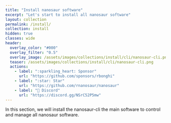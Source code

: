 ```yaml
---
title: "Install nanosaur software"
excerpt: "Let's start to install all nanosaur software"
layout: collection
permalink: /install/
collection: install
hidden: true
classes: wide
header:
  overlay_color: "#000"
  overlay_filter: "0.5"
  overlay_image: /assets/images/collections/install/cli/nanosaur-cli.png
  teaser: /assets/images/collections/install/cli/nanosaur-cli.png
  actions:
    - label: ":sparkling_heart: Sponsor"
      url: "https://github.com/sponsors/rbonghi"
    - label: ":star: Star"
      url: "https://github.com/rnanosaur/nanosaur"
    - label: "🤖 Discord"
      url: "https://discord.gg/NSrC52P5mw"
---
```


In this section, we will install the nanosaur-cli the main software to control and manage all nanosaur software.

